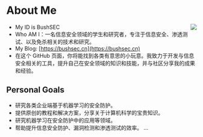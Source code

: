 # About Me

<img align='right' src="https://github-readme-stats.zohan.tech/api?username=BushANQ&theme=blue-green&show_icons=true&locale=cn">

- My ID is BushSEC
- Who AM I：一名信息安全领域的学生和研究者，专注于信息安全、渗透测试、以及免杀相关的技术和研究。
- My Blog: [https://bushsec.cn](https://bushsec.cn)
- 在这个 GitHub 页面，你将能找到各类有意思的小玩意。我致力于开发与信息安全相关的工具，提升自己在安全领域的知识和技能，并与社区分享我的成果和经验。

## Personal Goals

- 研究各类企业端基于机器学习的安全防护。
- 提供原创的教程和解决方案，分享关于计算机科学的宝贵知识。
- 研究机器学习在安全防护中的应用等领域。
- 帮助提升信息安全防护、漏洞检测和渗透测试的效率。
...
